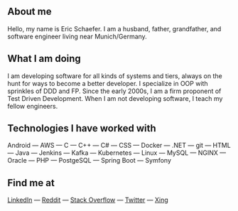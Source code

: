 ## About me

Hello, my name is Eric Schaefer. I am a husband, father, grandfather, and software engineer living near Munich/Germany.

## What I am doing

I am developing software for all kinds of systems and tiers, always on the hunt for ways to become a better developer. I specialize in OOP with sprinkles of DDD and FP. Since the early 2000s, I am a firm proponent of Test Driven Development. When I am not developing software, I teach my fellow engineers.

## Technologies I have worked with

Android &mdash; AWS &mdash; C &mdash; C++ &mdash; C# &mdash; CSS &mdash; Docker
&mdash; .NET &mdash; git &mdash; HTML &mdash; Java &mdash; Jenkins &mdash; Kafka
&mdash; Kubernetes &mdash; Linux &mdash; MySQL &mdash; NGINX &mdash; Oracle
&mdash; PHP &mdash; PostgeSQL &mdash; Spring Boot &mdash; Symfony

## Find me at

[LinkedIn](https://www.linkedin.com/in/eric-alexander-sch%C3%A4fer-bb181a14/) &mdash;
[Reddit](https://www.reddit.com/user/eric_schaefer) &mdash;
[Stack Overflow](https://stackoverflow.com/users/8976/ericschaefer) &mdash;
[Twitter](https://twitter.com/Eric_Schaefer) &mdash;
[Xing](https://www.xing.com/profile/EricAlexander_Schaefer)
